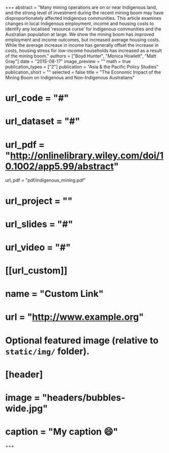 +++
abstract = "Many mining operations are on or near Indigenous land, and the strong level of investment during the recent mining boom may have disproportionately affected Indigenous communities. This article examines changes in local Indigenous employment, income and housing costs to identify any localised ‘resource curse’ for Indigenous communities and the Australian population at large. We show the mining boom has improved employment and income outcomes, but increased average housing costs. While the average increase in income has generally offset the increase in costs, housing stress for low-income households has increased as a result of the mining boom."
authors = ["Boyd Hunter", "Monica Howlett", "Matt Gray"]
date = "2015-08-17"
image_preview = ""
math = true
publication_types = ["2"]
publication = "Asia & the Pacific Policy Studies"
publication_short = ""
selected = false
title = "The Economic Impact of the Mining Boom on Indigenous and Non-Indigenous Australians"
# url_code = "#"
# url_dataset = "#"
# url_pdf = "http://onlinelibrary.wiley.com/doi/10.1002/app5.99/abstract"
url_pdf = "pdf/indigenous_mining.pdf"
# url_project = ""
# url_slides = "#"
# url_video = "#"

# [[url_custom]]
# name = "Custom Link"
# url = "http://www.example.org"

# Optional featured image (relative to `static/img/` folder).
# [header]
# image = "headers/bubbles-wide.jpg"
# caption = "My caption :smile:"

+++

